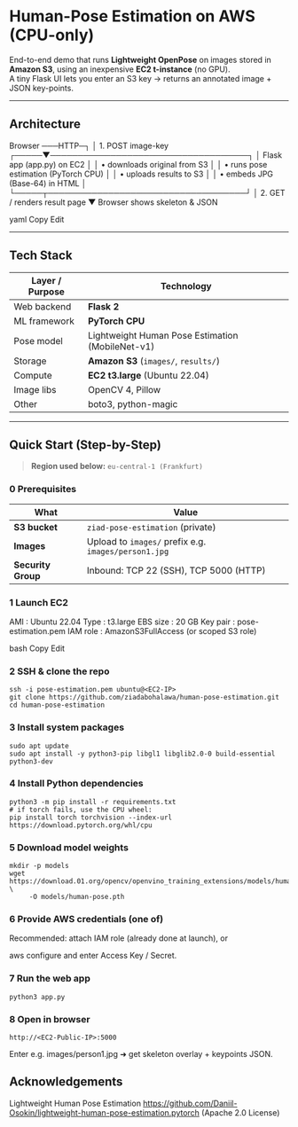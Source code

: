 # Human-Pose Estimation on AWS (CPU-only)

End-to-end demo that runs **Lightweight OpenPose** on images stored in **Amazon S3**, using an inexpensive **EC2 t-instance** (no GPU).  
A tiny Flask UI lets you enter an S3 key → returns an annotated image + JSON key-points.

---

##  Architecture

Browser ───HTTP─┐
│ 1. POST image-key
┌─────▼────────────────────────────────────┐
│ Flask app (app.py) on EC2 │
│ • downloads original from S3 │
│ • runs pose estimation (PyTorch CPU) │
│ • uploads results to S3 │
│ • embeds JPG (Base-64) in HTML │
└─────┬────────────────────────────────────┘
│ 2. GET / renders result page
▼
Browser shows
skeleton & JSON

yaml
Copy
Edit

---

## Tech Stack

| Layer / Purpose | Technology |
|-----------------|------------|
| Web backend     | **Flask 2** |
| ML framework    | **PyTorch CPU** |
| Pose model      | Lightweight Human Pose Estimation (MobileNet-v1) |
| Storage         | **Amazon S3** (`images/`, `results/`) |
| Compute         | **EC2 t3.large** (Ubuntu 22.04) |
| Image libs      | OpenCV 4, Pillow |
| Other           | boto3, python-magic |

---

## Quick Start (Step-by-Step)

> **Region used below:** `eu-central-1 (Frankfurt)`

### 0  Prerequisites
| What | Value |
|------|-------|
| **S3 bucket** | `ziad-pose-estimation` (private) |
| **Images**    | Upload to `images/` prefix e.g. `images/person1.jpg` |
| **Security Group** | Inbound: TCP 22 (SSH), TCP 5000 (HTTP) |

### 1  Launch EC2

AMI : Ubuntu 22.04
Type : t3.large
EBS size : 20 GB
Key pair : pose-estimation.pem
IAM role : AmazonS3FullAccess (or scoped S3 role)

bash
Copy
Edit

### 2  SSH & **clone the repo**

```
ssh -i pose-estimation.pem ubuntu@<EC2-IP>
git clone https://github.com/ziadabohalawa/human-pose-estimation.git
cd human-pose-estimation
```
### 3 Install system packages
```
sudo apt update
sudo apt install -y python3-pip libgl1 libglib2.0-0 build-essential python3-dev
```
### 4 Install Python dependencies
```
python3 -m pip install -r requirements.txt
# if torch fails, use the CPU wheel:
pip install torch torchvision --index-url https://download.pytorch.org/whl/cpu
```
### 5 Download model weights
```
mkdir -p models
wget https://download.01.org/opencv/openvino_training_extensions/models/human_pose_estimation/checkpoint_iter_370000.pth \
     -O models/human-pose.pth
```
### 6 Provide AWS credentials (one of)
Recommended: attach IAM role (already done at launch), or

aws configure and enter Access Key / Secret.

### 7 Run the web app
```
python3 app.py          
```
### 8 Open in browser
```
http://<EC2-Public-IP>:5000
```
Enter e.g. images/person1.jpg ➜ get skeleton overlay + keypoints JSON.

## Acknowledgements
Lightweight Human Pose Estimation
https://github.com/Daniil-Osokin/lightweight-human-pose-estimation.pytorch
(Apache 2.0 License)
